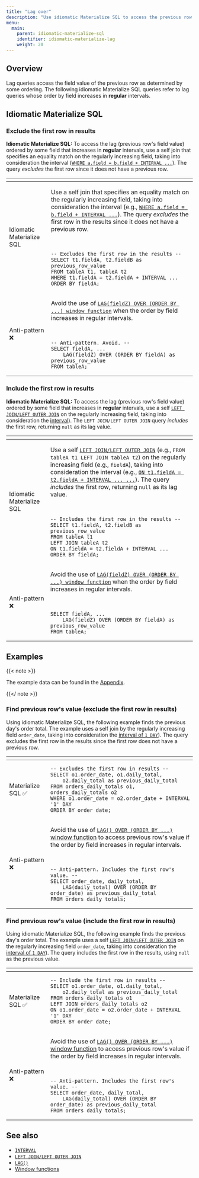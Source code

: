 ```yaml
---
title: "Lag over"
description: "Use idiomatic Materialize SQL to access the previous row's value (lag) when ordered by a field that advances in regular intervals."
menu:
  main:
    parent: idiomatic-materialize-sql
    identifier: idiomatic-materialize-lag
    weight: 20
---
```


## Overview

Lag queries access the field value of the previous row as determined by some
ordering. The following idiomatic Materialize SQL queries refer to lag queries
whose order by field increases in **regular** intervals.

## Idiomatic Materialize SQL

### Exclude the first row in results

**Idiomatic Materialize SQL:** To access the lag (previous row's field value)
ordered by some field that increases in **regular** intervals, use a self join
that specifies an equality match on the regularly increasing field, taking into
consideration the interval ([`WHERE a.field = b.field + INTERVAL
...`](https://materialize.com/docs/sql/types/interval/#valid-operations)). The
query *excludes* the first row since it does not have a previous row.

<table>
<thead>
<tr>
<th></th>
<th></th>
</tr>
</thead>
<tbody>
<tr>
<td><blue>Idiomatic Materialize SQL</blue></td>
<td class="copyableCode">

Use a self join that specifies an equality match on the regularly increasing
field, taking into consideration the interval (e.g., [`WHERE a.field = b.field +
INTERVAL
...`](https://materialize.com/docs/sql/types/interval/#valid-operations)). The
query *excludes* the first row in the results since it does not have a previous
row.

<br>

```mzsql
-- Excludes the first row in the results --
SELECT t1.fieldA, t2.fieldB as previous_row_value
FROM tableA t1, tableA t2
WHERE t1.fieldA = t2.fieldA + INTERVAL ...
ORDER BY fieldA;
```

</td>
</tr>

<tr>
<td><red>Anti-pattern</red> ❌</td>
<td>

<red>

Avoid the use of [`LAG(fieldZ) OVER (ORDER BY ...) window
function`](/sql/functions/#lag) when the order by field increases in regular
intervals.

</red>

<br>

<div style="background-color: var(--code-block)">

```nofmt
-- Anti-pattern. Avoid. --
SELECT fieldA, ...
    LAG(fieldZ) OVER (ORDER BY fieldA) as previous_row_value
FROM tableA;
```

</div>

</td>
</tr>

</tbody>
</table>

### Include the first row in results

**Idiomatic Materialize SQL:** To access the lag (previous row's field value)
ordered by some field that increases in **regular** intervals, use a self [`LEFT
JOIN/LEFT OUTER JOIN`](/sql/select/join/#left-outer-join) on the regularly
increasing field, taking into consideration the
[interval](https://materialize.com/docs/sql/types/interval/#valid-operations)).
The `LEFT JOIN/LEFT OUTER JOIN` query *includes* the first row, returning `null`
as its lag value.

<table>
<thead>
<tr>
<th></th>
<th></th>
</tr>
</thead>
<tbody>
<tr>
<td><blue>Idiomatic Materialize SQL</blue></td>
<td class="copyableCode">

Use a self [`LEFT JOIN/LEFT OUTER JOIN`](/sql/select/join/#left-outer-join)
(e.g., `FROM tableA t1 LEFT JOIN tableA t2`) on the regularly increasing field
(e.g., `fieldA`), taking into consideration the interval (e.g., [`ON t1.fieldA =
t2.fieldA + INTERVAL ...
...`](https://materialize.com/docs/sql/types/interval/#valid-operations)). The
query *includes* the first row, returning `null` as its lag value.

<br>

```mzsql
-- Includes the first row in the results --
SELECT t1.fieldA, t2.fieldB as previous_row_value
FROM tableA t1
LEFT JOIN tableA t2
ON t1.fieldA = t2.fieldA + INTERVAL ...
ORDER BY fieldA;
```

</td>
</tr>

<tr>
<td><red>Anti-pattern</red> ❌</td>
<td>

<red>

Avoid the use of [`LAG(fieldZ) OVER (ORDER BY ...) window
function`](/sql/functions/#lag) when the order by field increases in regular
intervals.

</red>

<br>

<div style="background-color: var(--code-block)">

```nofmt
SELECT fieldA, ...
    LAG(fieldZ) OVER (ORDER BY fieldA) as previous_row_value
FROM tableA;
```

</div>
</td>
</tr>

</tbody>
</table>


## Examples

{{< note >}}

The example data can be found in the
[Appendix](/transform-data/idiomatic-materialize-sql/appendix/example-orders).

{{</ note >}}

### Find previous row's value (exclude the first row in results)

Using idiomatic Materialize SQL, the following example finds the previous day's
order total. The example uses a self join by the regularly increasing field
`order_date`, taking into consideration the [interval of `1
DAY`](https://materialize.com/docs/sql/types/interval/#valid-operations)). The
query excludes the first row in the results since the first row does not have a
previous row.

<table>
<thead>
<tr>
<th></th>
<th></th>
</tr>
</thead>
<tbody>

<tr>
<td><blue>Materialize SQL</blue> ✅</td>
<td class="copyableCode">

```mzsql
-- Excludes the first row in results --
SELECT o1.order_date, o1.daily_total,
    o2.daily_total as previous_daily_total
FROM orders_daily_totals o1, orders_daily_totals o2
WHERE o1.order_date = o2.order_date + INTERVAL '1' DAY
ORDER BY order_date;
```

</td>
</tr>

<tr>
<td><red>Anti-pattern</red> ❌</td>
<td>

<red>Avoid the use of [`LAG() OVER (ORDER BY ...)`
window function](/sql/functions/#lag) to access previous row's value if the
order by field increases in regular intervals.</red>

<br>
<div style="background-color: var(--code-block)">

```nofmt
-- Anti-pattern. Includes the first row's value. --
SELECT order_date, daily_total,
    LAG(daily_total) OVER (ORDER BY order_date) as previous_daily_total
FROM orders_daily_totals;
```

</td>
</tr>
</tbody>
</table>

### Find previous row's value (include the first row in results)

Using idiomatic Materialize SQL, the following example finds the previous day's
order total. The example uses a self [`LEFT JOIN/LEFT OUTER
JOIN`](/sql/select/join/#left-outer-join) on the regularly increasing field
`order_date`, taking into consideration the [interval of `1
DAY`](https://materialize.com/docs/sql/types/interval/#valid-operations)). The
query includes the first row in the results, using `null` as the previous value.

<table>
<thead>
<tr>
<th></th>
<th></th>
</tr>
</thead>
<tbody>

<tr>
<td><blue>Materialize SQL</blue> ✅</td>
<td class="copyableCode">

```mzsql
-- Include the first row in results --
SELECT o1.order_date, o1.daily_total,
    o2.daily_total as previous_daily_total
FROM orders_daily_totals o1
LEFT JOIN orders_daily_totals o2
ON o1.order_date = o2.order_date + INTERVAL '1' DAY
ORDER BY order_date;
```

</td>
</tr>

<tr>
<td><red>Anti-pattern</red> ❌</td>
<td>

<red>Avoid the use of [`LAG() OVER (ORDER BY ...)`
window function](/sql/functions/#lag) to access previous row's value if the
order by field increases in regular intervals.</red>

<br>
<div style="background-color: var(--code-block)">

```nofmt
-- Anti-pattern. Includes the first row's value. --
SELECT order_date, daily_total,
    LAG(daily_total) OVER (ORDER BY order_date) as previous_daily_total
FROM orders_daily_totals;
```

</td>
</tr>

</tbody>
</table>

## See also

- [`INTERVAL`](https://materialize.com/docs/sql/types/interval/)
- [`LEFT JOIN/LEFT OUTER JOIN`](/sql/select/join/#left-outer-join)
- [`LAG()`](/sql/functions/#lag)
- [Window functions](/sql/functions/#window-functions)
